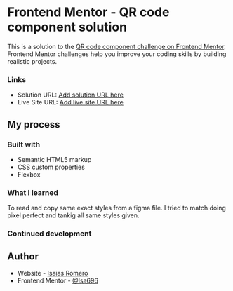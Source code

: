# Frontend Mentor - QR code component solution

This is a solution to the [QR code component challenge on Frontend Mentor](https://www.frontendmentor.io/challenges/qr-code-component-iux_sIO_H). Frontend Mentor challenges help you improve your coding skills by building realistic projects.


### Links

- Solution URL: [Add solution URL here](https://your-solution-url.com)
- Live Site URL: [Add live site URL here](https://your-live-site-url.com)

## My process

### Built with

- Semantic HTML5 markup
- CSS custom properties
- Flexbox

### What I learned

To read and copy same exact styles from a figma file. I tried to match doing pixel perfect and tankig all same styles given.

### Continued development


## Author

- Website - [Isaias Romero](https://isa696-portfolio.vercel.app/)
- Frontend Mentor - [@Isa696](https://www.frontendmentor.io/profile/Isa696)
